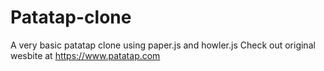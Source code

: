 # Patatap-clone
A very basic patatap clone using paper.js and howler.js
Check out original wesbite at https://www.patatap.com
